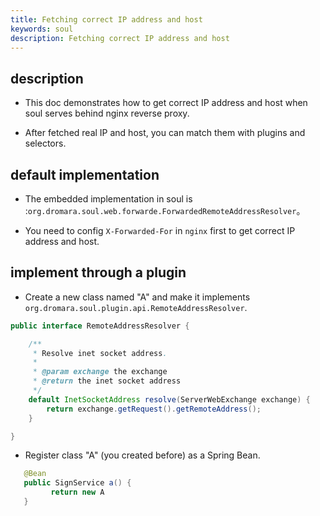 ```yaml
---
title: Fetching correct IP address and host
keywords: soul
description: Fetching correct IP address and host
---
```


## description

* This doc demonstrates how to get correct IP address and host when soul serves behind nginx reverse proxy.

* After fetched real IP and host, you can match them with plugins and selectors.


##  default implementation

*  The embedded implementation in soul is :`org.dromara.soul.web.forwarde.ForwardedRemoteAddressResolver`。

*  You need to config `X-Forwarded-For` in `nginx` first to get correct IP address and host.


## implement through a plugin

* Create a new class named "A" and make it implements `org.dromara.soul.plugin.api.RemoteAddressResolver`.

```java
public interface RemoteAddressResolver {

    /**
     * Resolve inet socket address.
     *
     * @param exchange the exchange
     * @return the inet socket address
     */
    default InetSocketAddress resolve(ServerWebExchange exchange) {
        return exchange.getRequest().getRemoteAddress();
    }

}
```

* Register class "A" (you created before) as a Spring Bean.

```java
   @Bean
   public SignService a() {
         return new A
   }
```





